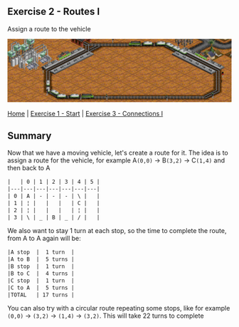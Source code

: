 ## Exercise 2 - Routes I

Assign a route to the vehicle

<kbd> <img src="exercise_2_header.png" /> </kbd>

[Home](../README.md) | [Exercise 1 - Start](exercise-1.md) | [Exercise 3 - Connections I](exercise-3.md)

## Summary

Now that we have a moving vehicle, let's create a route for it. The idea is to assign a route for the vehicle, for
example A`(0,0)` &rarr; B`(3,2)` &rarr; C`(1,4)` and then back to A

    |   | 0 | 1 | 2 | 3 | 4 | 5 |
    |---|---|---|---|---|---|---|
    | 0 | A | - | - | - | \ |   |
    | 1 | ¦ |   |   |   | C |   |
    | 2 | ¦ |   |   |   | ¦ |   |
    | 3 | \ | _ | B | _ | / |   |

We also want to stay 1 turn at each stop, so the time to complete the route, from A to A again will be:

    |A stop  |  1 turn  |
    |A to B  |  5 turns |
    |B stop  |  1 turn  |
    |B to C  |  4 turns |
    |C stop  |  1 turn  |
    |C to A  |  5 turns |
    |TOTAL   | 17 turns |

You can also try with a circular route repeating some stops, like for example `(0,0)` &rarr; `(3,2)` &rarr; `(1,4)`
&rarr; `(3,2)`. This will take 22 turns to complete
